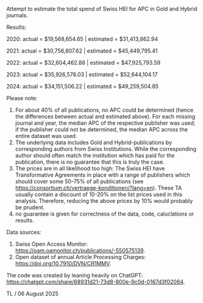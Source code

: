 Attempt to estimate the total spend of Swiss HEI for APC in Gold and Hybrid journals.


Results:

2020: actual = $19,568,654.65 | estimated = $31,413,862.94

2021: actual = $30,756,807.62 | estimated = $45,449,795.41

2022: actual = $32,604,462.88 | estimated = $47,925,793.59

2023: actual = $35,926,578.03 | estimated = $52,644,104.17

2024: actual = $34,151,506.22 | estimated = $49,259,504.85


Please note:

1) For about 40% of all publications, no APC could be determined (hence the differences between actual and estimated above). For each missing journal and year, the median APC of the respective publisher was used; if the publisher could not be determined, the median APC across the entire dataset was used.
2) The underlying data includes Gold and Hybrid-publications by corresponding authors from Swiss Institutions. While the corresponding author should often match the institution which has paid for the publication, there is no guarantee that this is truly the case.
3) The prices are in all likelihood too high: The Swiss HEI have Transformative Agreements in place with a range of publishers which should cover some 50-75% of all publications (see https://consortium.ch/vertraege-konditionen/?lang=en). These TA usually contain a discount of 10-20% on the list prices used in this analysis. Therefore, reducing the above prices by 10% would probably be prudent.
4) no guarantee is given for correctness of the data, code, caluclations or results.


Data sources:
1) Swiss Open Access Monitor: https://oam.oamonitor.ch/publications/-550575139.
2) Open dataset of annual Article Processing Charges: https://doi.org/10.7910/DVN/CR1MMV.

The code was created by leaning heavily on ChatGPT: https://chatgpt.com/share/68931d21-73d8-800e-9c0d-0167d3f02064.

TL / 06 August 2025
